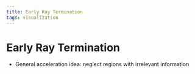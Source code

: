 ```yaml
---
title: Early Ray Termination
tags: visualization
---
```


# Early Ray Termination
- General acceleration idea: neglect regions with irrelevant information












































































